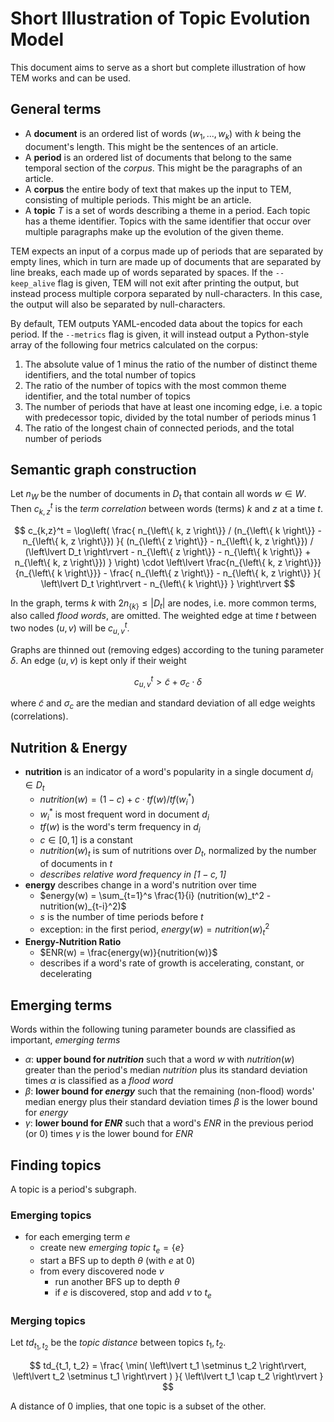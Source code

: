 # Short Illustration of Topic Evolution Model

This document aims to serve as a short but complete illustration of how TEM
works and can be used.

## General terms

- A **document** is an ordered list of words $(w_1, ..., w_k)$ with $k$ being the
  document's length. This might be the sentences of an article.
- A **period** is an ordered list of documents that belong to the same temporal
  section of the *corpus*. This might be the paragraphs of an article.
- A **corpus** the entire body of text that makes up the input to TEM, consisting
  of multiple periods. This might be an article.
- A **topic** $T$ is a set of words describing a theme in a period. Each topic
  has a theme identifier. Topics with the same identifier that occur over
  multiple paragraphs make up the evolution of the given theme.

TEM expects an input of a corpus made up of periods that are separated by empty
lines, which in turn are made up of documents that are separated by line breaks,
each made up of words separated by spaces. If the `--keep_alive` flag is given,
TEM will not exit after printing the output, but instead process multiple
corpora separated by null-characters. In this case, the output will also be
separated by null-characters.

By default, TEM outputs YAML-encoded data about the topics for each period. If
the `--metrics` flag is given, it will instead output a Python-style array of
the following four metrics calculated on the corpus:

1. The absolute value of 1 minus the ratio of the number of distinct theme
   identifiers, and the total number of topics
2. The ratio of the number of topics with the most common theme identifier, and
   the total number of topics
3. The number of periods that have at least one incoming edge, i.e. a topic with
   predecessor topic, divided by the total number of periods minus 1
4. The ratio of the longest chain of connected periods, and the total number
   of periods

## Semantic graph construction

Let $n_W$ be the number of documents in $D_t$ that contain all words $w \in W$.
Then $c_{k,z}^t$ is the *term correlation* between words (terms) $k$ and $z$ at
a time $t$.

$$
  c_{k,z}^t = \log\left(
    \frac{
      n_{\left\{ k, z \right\}} / (n_{\left\{ k \right\}} - n_{\left\{ k, z \right\}})
    }{
      (n_{\left\{ z \right\}} - n_{\left\{ k, z \right\}}) /
        (\left\lvert D_t \right\rvert
          - n_{\left\{ z \right\}}
          - n_{\left\{ k \right\}}
          + n_{\left\{ k, z \right\}})
    }
  \right) \cdot \left\lvert
    \frac{n_{\left\{ k, z \right\}}}{n_{\left\{ k \right\}}} - \frac{
        n_{\left\{ z \right\}} - n_{\left\{ k, z \right\}}
    }{
        \left\lvert D_t \right\rvert - n_{\left\{ k \right\}}
      }
  \right\rvert
$$

In the graph, terms $k$ with $2 n_{\{ k \}} \leq \lvert D_t \rvert$ are nodes,
i.e. more common terms, also called *flood words*, are omitted. The weighted
edge at time $t$ between two nodes $(u, v)$ will be $c_{u, v}^t$.

Graphs are thinned out (removing edges) according to the tuning parameter
$\delta$. An edge $(u, v)$ is kept only if their weight

$$
c_{u, v}^t > \tilde{c} + \sigma_c \cdot \delta
$$

where $\tilde{c}$ and $\sigma_c$ are the median and standard deviation of all
edge weights (correlations).

## Nutrition & Energy

- **nutrition** is an indicator of a word's popularity in a single document $d_i \in D_t$
  - $nutrition(w) = (1 - c) + c \cdot tf(w) / tf(w_i^*)$
  - $w_i^*$ is most frequent word in document $d_i$
  - $tf(w)$ is the word's term frequency in $d_i$
  - $c \in [0, 1]$ is a constant
  - $nutrition(w)_t$ is sum of nutritions over $D_t$, normalized by the number
    of documents in $t$
  - *describes relative word frequency in $[1-c, 1]$*
- **energy** describes change in a word's nutrition over time
  - $energy(w) = \sum_{t=1}^s \frac{1}{i} (nutrition(w)_t^2 - nutrition(w)_{t-i}^2)$
  - $s$ is the number of time periods before $t$
  - exception: in the first period, $energy(w) = nutrition(w)_t^2$
- **Energy-Nutrition Ratio**
  - $ENR(w) = \frac{energy(w)}{nutrition(w)}$
  - describes if a word's rate of growth is accelerating, constant, or
    decelerating

## Emerging terms

Words within the following tuning parameter bounds are classified as important,
*emerging terms*

- $\alpha$: **upper bound for $nutrition$** such that a word $w$ with
  $nutrition(w)$ greater than the period's median $nutrition$ plus its standard
  deviation times $\alpha$ is classified as a *flood word*
- $\beta$: **lower bound for $energy$** such that the remaining (non-flood)
  words' median energy plus their standard deviation times $\beta$ is the lower
  bound for $energy$
- $\gamma$: **lower bound for $ENR$** such that a word's $ENR$ in the previous
  period (or $0$) times $\gamma$ is the lower bound for $ENR$

## Finding topics

A topic is a period's subgraph.

### Emerging topics

- for each emerging term $e$
  - create new *emerging topic* $t_e = \{ e \}$
  - start a BFS up to depth $\theta$ (with $e$ at $0$)
  - from every discovered node $v$
    - run another BFS up to depth $\theta$
    - if $e$ is discovered, stop and add $v$ to $t_e$

### Merging topics

Let $td_{t_1, t_2}$ be the *topic distance* between topics $t_1, t_2$.

$$
  td_{t_1, t_2} = \frac{
      \min(
        \left\lvert t_1 \setminus t_2 \right\rvert,
        \left\lvert t_2 \setminus t_1 \right\rvert
      )
    }{
      \left\lvert t_1 \cap t_2 \right\rvert
    }
$$

A distance of $0$ implies, that one topic is a subset of the other.
